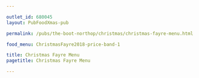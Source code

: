 ```yaml
---

outlet_id: 680045
layout: PubFoodXmas-pub

permalink: /pubs/the-boot-northop/christmas/christmas-fayre-menu.html

food_menu: ChristmasFayre2018-price-band-1

title: Christmas Fayre Menu
pagetitle: Christmas Fayre Menu

---
```




